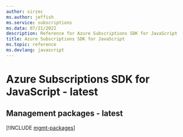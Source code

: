```yaml
---
author: xirzec
ms.author: jeffish
ms.service: subscriptions
ms.data: 07/21/2022
description: Reference for Azure Subscriptions SDK for JavaScript
title: Azure Subscriptions SDK for JavaScript
ms.topic: reference
ms.devlang: javascript
---
```

# Azure Subscriptions SDK for JavaScript - latest

## Management packages - latest
[!INCLUDE [mgmt-packages](subscriptions-mgmt-index.md)]
